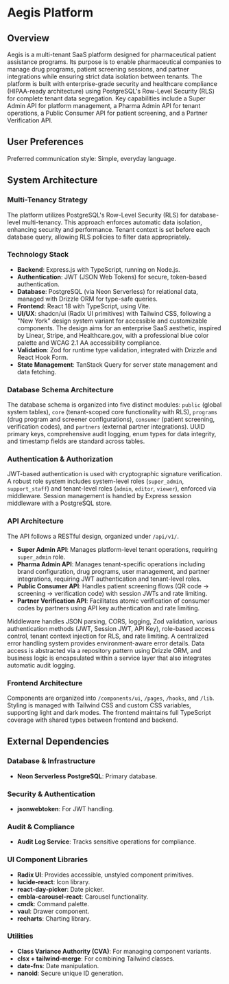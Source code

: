 # Aegis Platform

## Overview

Aegis is a multi-tenant SaaS platform designed for pharmaceutical patient assistance programs. Its purpose is to enable pharmaceutical companies to manage drug programs, patient screening sessions, and partner integrations while ensuring strict data isolation between tenants. The platform is built with enterprise-grade security and healthcare compliance (HIPAA-ready architecture) using PostgreSQL's Row-Level Security (RLS) for complete tenant data segregation. Key capabilities include a Super Admin API for platform management, a Pharma Admin API for tenant operations, a Public Consumer API for patient screening, and a Partner Verification API.

## User Preferences

Preferred communication style: Simple, everyday language.

## System Architecture

### Multi-Tenancy Strategy

The platform utilizes PostgreSQL's Row-Level Security (RLS) for database-level multi-tenancy. This approach enforces automatic data isolation, enhancing security and performance. Tenant context is set before each database query, allowing RLS policies to filter data appropriately.

### Technology Stack

*   **Backend**: Express.js with TypeScript, running on Node.js.
*   **Authentication**: JWT (JSON Web Tokens) for secure, token-based authentication.
*   **Database**: PostgreSQL (via Neon Serverless) for relational data, managed with Drizzle ORM for type-safe queries.
*   **Frontend**: React 18 with TypeScript, using Vite.
*   **UI/UX**: shadcn/ui (Radix UI primitives) with Tailwind CSS, following a "New York" design system variant for accessible and customizable components. The design aims for an enterprise SaaS aesthetic, inspired by Linear, Stripe, and Healthcare.gov, with a professional blue color palette and WCAG 2.1 AA accessibility compliance.
*   **Validation**: Zod for runtime type validation, integrated with Drizzle and React Hook Form.
*   **State Management**: TanStack Query for server state management and data fetching.

### Database Schema Architecture

The database schema is organized into five distinct modules: `public` (global system tables), `core` (tenant-scoped core functionality with RLS), `programs` (drug program and screener configurations), `consumer` (patient screening, verification codes), and `partners` (external partner integrations). UUID primary keys, comprehensive audit logging, enum types for data integrity, and timestamp fields are standard across tables.

### Authentication & Authorization

JWT-based authentication is used with cryptographic signature verification. A robust role system includes system-level roles (`super_admin`, `support_staff`) and tenant-level roles (`admin`, `editor`, `viewer`), enforced via middleware. Session management is handled by Express session middleware with a PostgreSQL store.

### API Architecture

The API follows a RESTful design, organized under `/api/v1/`.

*   **Super Admin API**: Manages platform-level tenant operations, requiring `super_admin` role.
*   **Pharma Admin API**: Manages tenant-specific operations including brand configuration, drug programs, user management, and partner integrations, requiring JWT authentication and tenant-level roles.
*   **Public Consumer API**: Handles patient screening flows (QR code -> screening -> verification code) with session JWTs and rate limiting.
*   **Partner Verification API**: Facilitates atomic verification of consumer codes by partners using API key authentication and rate limiting.

Middleware handles JSON parsing, CORS, logging, Zod validation, various authentication methods (JWT, Session JWT, API Key), role-based access control, tenant context injection for RLS, and rate limiting. A centralized error handling system provides environment-aware error details. Data access is abstracted via a repository pattern using Drizzle ORM, and business logic is encapsulated within a service layer that also integrates automatic audit logging.

### Frontend Architecture

Components are organized into `/components/ui`, `/pages`, `/hooks`, and `/lib`. Styling is managed with Tailwind CSS and custom CSS variables, supporting light and dark modes. The frontend maintains full TypeScript coverage with shared types between frontend and backend.

## External Dependencies

### Database & Infrastructure

*   **Neon Serverless PostgreSQL**: Primary database.

### Security & Authentication

*   **jsonwebtoken**: For JWT handling.

### Audit & Compliance

*   **Audit Log Service**: Tracks sensitive operations for compliance.

### UI Component Libraries

*   **Radix UI**: Provides accessible, unstyled component primitives.
*   **lucide-react**: Icon library.
*   **react-day-picker**: Date picker.
*   **embla-carousel-react**: Carousel functionality.
*   **cmdk**: Command palette.
*   **vaul**: Drawer component.
*   **recharts**: Charting library.

### Utilities

*   **Class Variance Authority (CVA)**: For managing component variants.
*   **clsx + tailwind-merge**: For combining Tailwind classes.
*   **date-fns**: Date manipulation.
*   **nanoid**: Secure unique ID generation.